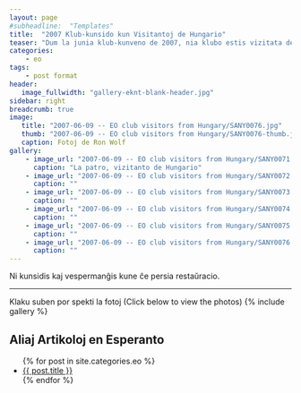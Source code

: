 ```yaml
---
layout: page
#subheadline:  "Templates"
title:  "2007 Klub-kunsido kun Visitantoj de Hungario"
teaser: "Dum la junia klub-kunveno de 2007, nia klubo estis vizitata de esperantistoj de Hungario."
categories:
    - eo
tags:
    - post format
header:
   image_fullwidth: "gallery-eknt-blank-header.jpg"
sidebar: right
breadcrumb: true
image:
   title: "2007-06-09 -- EO club visitors from Hungary/SANY0076.jpg"
   thumb: "2007-06-09 -- EO club visitors from Hungary/SANY0076-thumb.jpg"
   caption: Fotoj de Ron Wolf
gallery:
    - image_url: "2007-06-09 -- EO club visitors from Hungary/SANY0071.jpg"
      caption: "La patro, vizitanto de Hungario"
    - image_url: "2007-06-09 -- EO club visitors from Hungary/SANY0072.jpg"
      caption: ""
    - image_url: "2007-06-09 -- EO club visitors from Hungary/SANY0073.jpg"
      caption: ""
    - image_url: "2007-06-09 -- EO club visitors from Hungary/SANY0074.jpg"
      caption: ""
    - image_url: "2007-06-09 -- EO club visitors from Hungary/SANY0075.jpg"
      caption: ""
    - image_url: "2007-06-09 -- EO club visitors from Hungary/SANY0076.jpg"
      caption: ""
---
```


Ni kunsidis kaj vespermanĝis kune ĉe persia restaŭracio.

<!--more-->
--------------------------
Klaku suben por spekti la fotoj (Click below to view the photos)
{% include gallery %}


## Aliaj Artikoloj en Esperanto

<ul>
    {% for post in site.categories.eo %}
    <li><a href="{{ site.url }}{{ site.baseurl }}{{ post.url }}">{{ post.title }}</a></li>
    {% endfor %}
</ul>